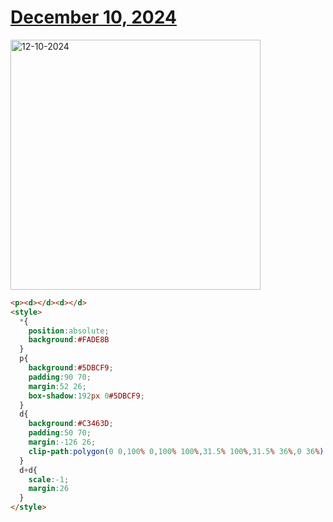 # [December 10, 2024](https://cssbattle.dev/play/ACOO0hSevPu2dldGsRpe)

<img src="https://firebasestorage.googleapis.com/v0/b/cssbattleapp.appspot.com/o/user%2Fe6YbeBahWNPT7VpE2rE2p85byxa2%2Ftargets%2Ftarget_hYigYh6@2x.png?alt=media" width="400" alt="12-10-2024" />

```html
<p><d></d><d></d>
<style>
  *{
    position:absolute;
    background:#FADE8B
  }
  p{
    background:#5DBCF9;
    padding:90 70;
    margin:52 26;
    box-shadow:192px 0#5DBCF9;
  }
  d{
    background:#C3463D;
    padding:50 70;
    margin:-126 26;
    clip-path:polygon(0 0,100% 0,100% 100%,31.5% 100%,31.5% 36%,0 36%)
  }
  d+d{
    scale:-1;
    margin:26
  }
</style>
```
